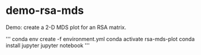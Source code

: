 # demo-rsa-mds

Demo: create a 2-D MDS plot for an RSA matrix.

'''
conda env create -f environment.yml
conda activate rsa-mds-plot
conda install jupyter
jupyter notebook
'''
